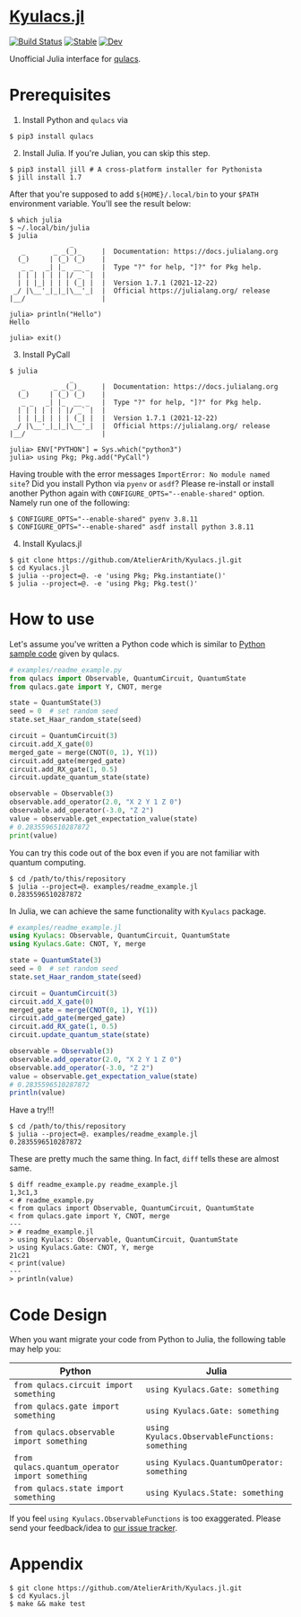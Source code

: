 # [Kyulacs.jl](https://github.com/AtelierArith/Kyulacs.jl)

[![Build Status](https://github.com/AtelierArith/Kyulacs.jl/actions/workflows/CI.yml/badge.svg?branch=main)](https://github.com/AtelierArith/Kyulacs.jl/actions/workflows/CI.yml?query=branch%3Amain)
[![Stable](https://img.shields.io/badge/docs-stable-blue.svg)](https://AtelierArith.github.io/Kyulacs.jl/stable)
[![Dev](https://img.shields.io/badge/docs-dev-blue.svg)](https://AtelierArith.github.io/Kyulacs.jl/dev)

Unofficial Julia interface for [qulacs](https://github.com/qulacs/qulacs).

# Prerequisites

1. Install Python and `qulacs` via

```console
$ pip3 install qulacs
```

2. Install Julia. If you're Julian, you can skip this step.

```console
$ pip3 install jill # A cross-platform installer for Pythonista
$ jill install 1.7
```

After that you're supposed to add `${HOME}/.local/bin` to your `$PATH` environment variable. You'll see the result below:

```console
$ which julia
$ ~/.local/bin/julia
$ julia
               _
   _       _ _(_)_     |  Documentation: https://docs.julialang.org
  (_)     | (_) (_)    |
   _ _   _| |_  __ _   |  Type "?" for help, "]?" for Pkg help.
  | | | | | | |/ _` |  |
  | | |_| | | | (_| |  |  Version 1.7.1 (2021-12-22)
 _/ |\__'_|_|_|\__'_|  |  Official https://julialang.org/ release
|__/                   |

julia> println("Hello")
Hello

julia> exit()
```

3. Install PyCall

```conosle
$ julia
               _
   _       _ _(_)_     |  Documentation: https://docs.julialang.org
  (_)     | (_) (_)    |
   _ _   _| |_  __ _   |  Type "?" for help, "]?" for Pkg help.
  | | | | | | |/ _` |  |
  | | |_| | | | (_| |  |  Version 1.7.1 (2021-12-22)
 _/ |\__'_|_|_|\__'_|  |  Official https://julialang.org/ release
|__/                   |

julia> ENV["PYTHON"] = Sys.which("python3")
julia> using Pkg; Pkg.add("PyCall")
```

Having trouble with the error messages `ImportError: No module named site`? Did you install Python via `pyenv` or `asdf`? Please re-install or install another Python again with `CONFIGURE_OPTS="--enable-shared"` option. Namely run one of the following:

```
$ CONFIGURE_OPTS="--enable-shared" pyenv 3.8.11
$ CONFIGURE_OPTS="--enable-shared" asdf install python 3.8.11
```

4. Install Kyulacs.jl

```conosle
$ git clone https://github.com/AtelierArith/Kyulacs.jl.git
$ cd Kyulacs.jl
$ julia --project=@. -e 'using Pkg; Pkg.instantiate()'
$ julia --project=@. -e 'using Pkg; Pkg.test()'
```

# How to use

Let's assume you've written a Python code which is similar to [Python sample code](https://github.com/qulacs/qulacs#python-sample-code) given by qulacs.

```python
# examples/readme_example.py
from qulacs import Observable, QuantumCircuit, QuantumState
from qulacs.gate import Y, CNOT, merge

state = QuantumState(3)
seed = 0  # set random seed
state.set_Haar_random_state(seed)

circuit = QuantumCircuit(3)
circuit.add_X_gate(0)
merged_gate = merge(CNOT(0, 1), Y(1))
circuit.add_gate(merged_gate)
circuit.add_RX_gate(1, 0.5)
circuit.update_quantum_state(state)

observable = Observable(3)
observable.add_operator(2.0, "X 2 Y 1 Z 0")
observable.add_operator(-3.0, "Z 2")
value = observable.get_expectation_value(state)
# 0.2835596510287872
print(value)

```

You can try this code out of the box even if you are not familiar with quantum computing.

```conosle
$ cd /path/to/this/repository
$ julia --project=@. examples/readme_example.jl
0.2835596510287872
```

In Julia, we can achieve the same functionality with `Kyulacs` package.

```julia
# examples/readme_example.jl
using Kyulacs: Observable, QuantumCircuit, QuantumState
using Kyulacs.Gate: CNOT, Y, merge

state = QuantumState(3)
seed = 0  # set random seed
state.set_Haar_random_state(seed)

circuit = QuantumCircuit(3)
circuit.add_X_gate(0)
merged_gate = merge(CNOT(0, 1), Y(1))
circuit.add_gate(merged_gate)
circuit.add_RX_gate(1, 0.5)
circuit.update_quantum_state(state)

observable = Observable(3)
observable.add_operator(2.0, "X 2 Y 1 Z 0")
observable.add_operator(-3.0, "Z 2")
value = observable.get_expectation_value(state)
# 0.2835596510287872
println(value)

```

Have a try!!!

```console
$ cd /path/to/this/repository
$ julia --project=@. examples/readme_example.jl
0.2835596510287872
```

These are pretty much the same thing. In fact, `diff` tells these are almost same.

```console
$ diff readme_example.py readme_example.jl
1,3c1,3
< # readme_example.py
< from qulacs import Observable, QuantumCircuit, QuantumState
< from qulacs.gate import Y, CNOT, merge
---
> # readme_example.jl
> using Kyulacs: Observable, QuantumCircuit, QuantumState
> using Kyulacs.Gate: CNOT, Y, merge
21c21
< print(value)
---
> println(value)
```

# Code Design

When you want migrate your code from Python to Julia, the following table may help you:

Python  | Julia
------------- | -------------
`from qulacs.circuit import something` | `using Kyulacs.Gate: something`
`from qulacs.gate import something` | `using Kyulacs.Gate: something`
`from qulacs.observable import something` | `using Kyulacs.ObservableFunctions: something`
`from qulacs.quantum_operator import something` | `using Kyulacs.QuantumOperator: something`
`from qulacs.state import something` | `using Kyulacs.State: something`

If you feel `using Kyulacs.ObservableFunctions` is too exaggerated. Please send your feedback/idea to [our issue tracker](https://github.com/AtelierArith/Kyulacs.jl/issues).

# Appendix

```console
$ git clone https://github.com/AtelierArith/Kyulacs.jl.git
$ cd Kyulacs.jl
$ make && make test
```
